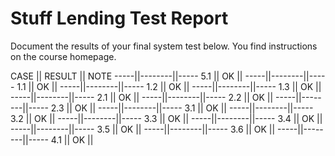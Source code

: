 # Stuff Lending Test Report
Document the results of your final system test below. You find instructions on the course homepage.

CASE || RESULT || NOTE
-----||--------||-----
5.1  || OK     ||
-----||--------||-----
1.1  || OK     ||
-----||--------||-----
1.2  || OK     ||
-----||--------||-----
1.3  || OK     ||
-----||--------||-----
2.1  || OK     ||
-----||--------||-----
2.2  || OK     ||
-----||--------||-----
2.3  || OK     ||
-----||--------||-----
3.1  || OK     ||
-----||--------||-----
3.2  || OK     ||
-----||--------||-----
3.3  || OK     ||
-----||--------||-----
3.4  || OK     ||
-----||--------||-----
3.5  || OK     ||
-----||--------||-----
3.6  || OK     ||
-----||--------||-----
4.1  || OK     ||
